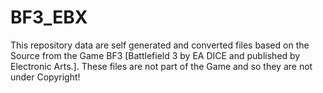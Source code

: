 # BF3_EBX
This repository data are self generated and converted files based on the Source from the Game BF3 [Battlefield 3 by EA DICE and published by Electronic Arts.]. These files are not part of the Game and so they are not under Copyright!